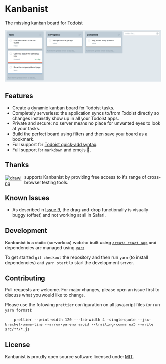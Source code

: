 # Kanbanist 
The missing kanban board for [Todoist](https://todoist.com/).

![Kanbanist](src/pages/kanbanist.png?raw=true "Kanbanist")

## Features

- Create a dynamic kanban board for Todoist tasks.
- Completely serverless: the application syncs to/from Todoist directly so changes instanstly show up in all your Todoist apps.
- Private and secure: no server means no place for unwanted eyes to look at your tasks.
- Build the perfect board using filters and then save your board as a bookmark.
- Full support for [Todoist quick-add syntax](https://support.todoist.com/hc/en-us/articles/115001745265-Task-Quick-Add).
- Full support for `markdown` and emojis 🎉.

## Thanks

<div style="display: flex; flex-direction: row; align-items: center;">
	<div style="margin-bottom: -6px">
		<a href="https://www.browserstack.com?ref=kanbanist">
			<img src="https://p14.zdusercontent.com/attachment/1015988/z4K7dDR7vr27LN9zoQik5OSZI?token=eyJhbGciOiJkaXIiLCJlbmMiOiJBMTI4Q0JDLUhTMjU2In0..fZbBaVczeG1OGqEejryeag.trvEOZksETCwsNOKeF7uuwNouu71q1RuviE-F4yy2LpBoCGxZhDta5BTD91ihprg8R6UGjj-5M-Cefx0XgpRejkHY-c46Q2qz10vqul9NSSPyps95Vgk-MZAcdqTTT2as0nJ2G9O624TqvVGrwhy2Ucex1VY1-yYkWFW9buFP2cFpSMb-luTtYmXR74-O3YjOMeIJ7gMU7Xo5Y4ba2NR9Phj_hRB8KlqPuUQwIwyBRHlIccN49i8X0XpIpgUYueclbPnM5-90HKLzmNLJSTfrv45oEFX3JI7uhkxJcfCJWc.KBy5HhXYdNPS92FXnCR6hw" alt="drawing" width="145"/>
		</a>
	</div>
	<div style="padding-left: 8px;">
		supports Kanbanist by providing free access to it's range of cross-browser testing tools.
	</div>
</div>

## Known Issues

- As described in [Issue 9](https://github.com/mwakerman/kanbanist/issues/9), the drag-and-drop functionality is visually buggy (offset) and not working at all in Safari.

## Development

Kanbanist is a static (serverless) website built using [`create-react-app`](https://github.com/facebook/create-react-app) and dependencies are managed using [`yarn`](https://yarnpkg.com/en/)

To get started `git checkout` the repository and then run `yarn` (to install dependencies) and `yarn start` to start the development server.

## Contributing

Pull requests are welcome. For major changes, please open an issue first to discuss what you would like to change.

Please use the following `prettier` configuration on all javascript files (or run `yarn format`):


		prettier --print-width 120 ---tab-width 4 -single-quote --jsx-bracket-same-line --arrow-parens avoid --trailing-comma es5 --write src/**/*.js


## License
Kanbanist is proudly open source software licensed under [MIT](LICENSE).

